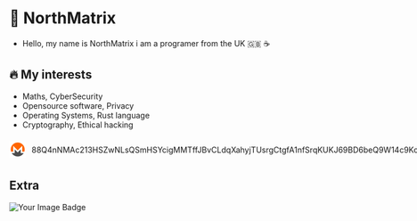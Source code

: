 # 🗻 NorthMatrix
- Hello, my name is NorthMatrix i am a programer from the UK 🇬🇧 ☕️
## 🔥 My interests
- Maths, CyberSecurity
- Opensource software, Privacy
- Operating Systems, Rust language
- Cryptography, Ethical hacking 

<div style="display: flex; align-items: center;">
  <img src="./monero.png" alt="Monero Logo" style="width: 30px; margin-right: 10px;">
  <p>88Q4nNMAc213HSZwNLsQSmHSYcigMMTffJBvCLdqXahyjTUsrgCtgfA1nfSrqKUKJ69BD6beQ9W14c9Ko22op3j5BEHKUjw</p>
</div>


## Extra
<img src="https://tryhackme-badges.s3.amazonaws.com/Shifter420.png" alt="Your Image Badge" />
